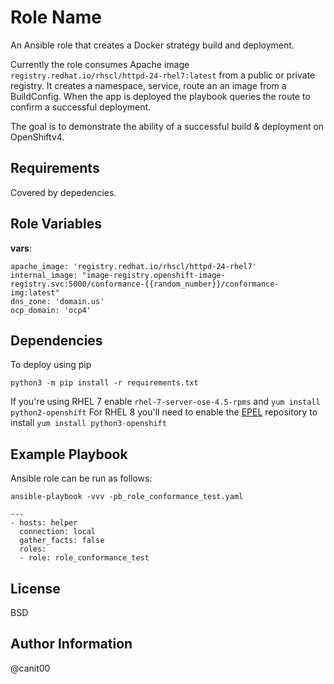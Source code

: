 Role Name
=========

An Ansible role that creates a Docker strategy build and deployment.

Currently the role consumes Apache image `registry.redhat.io/rhscl/httpd-24-rhel7:latest` from a public or private registry. It creates a namespace, service, route an an image from a BuildConfig. When the app is deployed the playbook queries the route to confirm a successful deployment.

The goal is to demonstrate the ability of a successful build & deployment on OpenShiftv4.

Requirements
------------

Covered by depedencies.

Role Variables
--------------

**vars**:
```
apache_image: 'registry.redhat.io/rhscl/httpd-24-rhel7'
internal_image: "image-registry.openshift-image-registry.svc:5000/conformance-{{random_number}}/conformance-img:latest"
dns_zone: 'domain.us'
ocp_domain: 'ocp4'
```
Dependencies
------------
To deploy using pip

```
python3 -m pip install -r requirements.txt
```

If you're using RHEL 7 enable `rhel-7-server-ose-4.5-rpms` and `yum install python2-openshift`
For RHEL 8 you'll need to enable the [EPEL](https://fedoraproject.org/wiki/EPEL) repository to install `yum install python3-openshift`

Example Playbook
----------------

Ansible role can be run as follows:

```
ansible-playbook -vvv -pb_role_conformance_test.yaml
```
    ---
    - hosts: helper
      connection: local
      gather_facts: false
      roles:
      - role: role_conformance_test

License
-------

BSD

Author Information
------------------

@canit00
